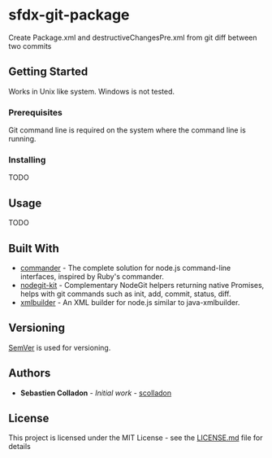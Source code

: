 # sfdx-git-package

Create Package.xml and destructiveChangesPre.xml from git diff between two commits

## Getting Started

Works in Unix like system.
Windows is not tested.

### Prerequisites

Git command line is required on the system where the command line is running.

### Installing
TODO

## Usage
TODO

## Built With

* [commander](https://github.com/tj/commander.js/) - The complete solution for node.js command-line interfaces, inspired by Ruby's commander.
* [nodegit-kit](https://github.com/thisconnect/nodegit-kit) - Complementary NodeGit helpers returning native Promises, helps with git commands such as init, add, commit, status, diff.
* [xmlbuilder](https://github.com/oozcitak/xmlbuilder-js) - An XML builder for node.js similar to java-xmlbuilder.

## Versioning

[SemVer](http://semver.org/) is used for versioning.

## Authors

* **Sebastien Colladon** - *Initial work* - [scolladon](https://github.com/scolladon)

## License

This project is licensed under the MIT License - see the [LICENSE.md](LICENSE.md) file for details

